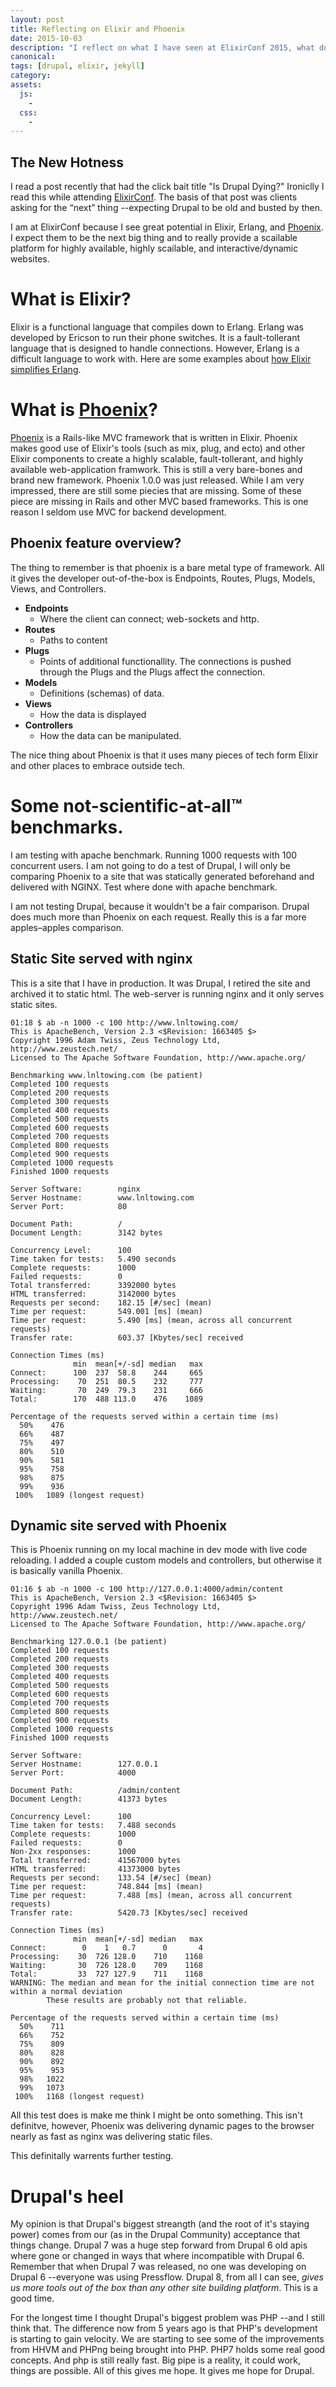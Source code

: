 ```yaml
---
layout: post
title: Reflecting on Elixir and Phoenix
date: 2015-10-03
description: "I reflect on what I have seen at ElixirConf 2015, what does this mean for Drupal, and Why use Elixir or Phoenix instead of Drupal or Jekyll."
canonical:
tags: [drupal, elixir, jekyll]
category:
assets:
  js:
    -
  css:
    -
---
```


## The New Hotness

I read a post recently that had the click bait title "Is Drupal Dying?" Ironiclly I read this while attending [ElixirConf](http://www.elixirconf.com). The basis of that post was clients asking for the <q>next</q> thing --expecting Drupal to be old and busted by then.

I am at ElixirConf because I see great potential in Elixir, Erlang, and [Phoenix](http://www.phornixframework.com). I expect them to be the next big thing and to really provide a scailable platform for highly available, highly scailable, and interactive/dynamic websites.

# What is Elixir?

Elixir is a functional language that compiles down to Erlang. Erlang was developed by Ericson to run their phone switches. It is a fault-tollerant language that is designed to handle connections. However, Erlang is a difficult language to work with. Here are some examples about [how Elixir simplifies Erlang](http://elixir-lang.org/crash-course.html).

# What is [Phoenix](http://www.phornixframework.com)?

[Phoenix](http://www.phornixframework.com) is a Rails-like MVC framework that is written in Elixir. Phoenix makes good use of Elixir's tools (such as mix, plug, and ecto) and other Elixir components to create a highly scalable, fault-tollerant, and highly available web-application framwork. This is still a very bare-bones and brand new framework. Phoenix 1.0.0 was just released. While I am very impressed, there are still some piecies that are missing. Some of these piece are missing in Rails and other MVC based frameworks. This is one reason I seldom use MVC for backend development.

## Phoenix feature overview?

The thing to remember is that phoenix is a bare metal type of framework. All it gives the developer out-of-the-box is Endpoints, Routes, Plugs, Models, Views, and Controllers.

 - **Endpoints**
   - Where the client can connect; web-sockets and http.
 - **Routes**
   - Paths to content
 - **Plugs**
   - Points of additional functionallity. The connections is pushed through the Plugs and the Plugs affect the connection.
 - **Models**
   - Definitions (schemas) of data.
 - **Views**
   - How the data is displayed
 - **Controllers**
   - How the data can be manipulated.

The nice thing about Phoenix is that it uses many pieces of tech form Elixir and other places to embrace outside tech.

# Some not-scientific-at-all&trade; benchmarks.

I am testing with apache benchmark. Running 1000 requests with 100 concurrent users. I am not going to do a test of Drupal, I will only be comparing Phoenix to a site that was statically generated beforehand and delivered with NGINX. Test where done with apache benchmark.

<aside class="inline">I am not testing Drupal, because it wouldn't be a fair comparison. Drupal does much more than Phoenix on each request. Really this is a far more apples&ndash;apples comparison.</aside>

## Static Site served with __nginx__

This is a site that I have in production. It was Drupal, I retired the site and archived it to static html. The web-server is running nginx and it only serves static sites.

```
01:18 $ ab -n 1000 -c 100 http://www.lnltowing.com/
This is ApacheBench, Version 2.3 <$Revision: 1663405 $>
Copyright 1996 Adam Twiss, Zeus Technology Ltd, http://www.zeustech.net/
Licensed to The Apache Software Foundation, http://www.apache.org/

Benchmarking www.lnltowing.com (be patient)
Completed 100 requests
Completed 200 requests
Completed 300 requests
Completed 400 requests
Completed 500 requests
Completed 600 requests
Completed 700 requests
Completed 800 requests
Completed 900 requests
Completed 1000 requests
Finished 1000 requests

Server Software:        nginx
Server Hostname:        www.lnltowing.com
Server Port:            80

Document Path:          /
Document Length:        3142 bytes

Concurrency Level:      100
Time taken for tests:   5.490 seconds
Complete requests:      1000
Failed requests:        0
Total transferred:      3392000 bytes
HTML transferred:       3142000 bytes
Requests per second:    182.15 [#/sec] (mean)
Time per request:       549.001 [ms] (mean)
Time per request:       5.490 [ms] (mean, across all concurrent requests)
Transfer rate:          603.37 [Kbytes/sec] received

Connection Times (ms)
              min  mean[+/-sd] median   max
Connect:      100  237  58.8    244     665
Processing:    70  251  80.5    232     777
Waiting:       70  249  79.3    231     666
Total:        170  488 113.0    476    1089

Percentage of the requests served within a certain time (ms)
  50%    476
  66%    487
  75%    497
  80%    510
  90%    581
  95%    758
  98%    875
  99%    936
 100%   1089 (longest request)
```

## Dynamic site served with __Phoenix__

This is Phoenix running on my local machine in dev mode with live code reloading. I added a couple custom models and controllers, but otherwise it is basically vanilla Phoenix.

```
01:16 $ ab -n 1000 -c 100 http://127.0.0.1:4000/admin/content
This is ApacheBench, Version 2.3 <$Revision: 1663405 $>
Copyright 1996 Adam Twiss, Zeus Technology Ltd, http://www.zeustech.net/
Licensed to The Apache Software Foundation, http://www.apache.org/

Benchmarking 127.0.0.1 (be patient)
Completed 100 requests
Completed 200 requests
Completed 300 requests
Completed 400 requests
Completed 500 requests
Completed 600 requests
Completed 700 requests
Completed 800 requests
Completed 900 requests
Completed 1000 requests
Finished 1000 requests

Server Software:        
Server Hostname:        127.0.0.1
Server Port:            4000

Document Path:          /admin/content
Document Length:        41373 bytes

Concurrency Level:      100
Time taken for tests:   7.488 seconds
Complete requests:      1000
Failed requests:        0
Non-2xx responses:      1000
Total transferred:      41567000 bytes
HTML transferred:       41373000 bytes
Requests per second:    133.54 [#/sec] (mean)
Time per request:       748.844 [ms] (mean)
Time per request:       7.488 [ms] (mean, across all concurrent requests)
Transfer rate:          5420.73 [Kbytes/sec] received

Connection Times (ms)
              min  mean[+/-sd] median   max
Connect:        0    1   0.7      0       4
Processing:    30  726 128.0    710    1168
Waiting:       30  726 128.0    709    1168
Total:         33  727 127.9    711    1168
WARNING: The median and mean for the initial connection time are not within a normal deviation
        These results are probably not that reliable.

Percentage of the requests served within a certain time (ms)
  50%    711
  66%    752
  75%    809
  80%    828
  90%    892
  95%    953
  98%   1022
  99%   1073
 100%   1168 (longest request)
```

All this test does is make me think I might be onto something. This isn't definitve, however, Phoenix was delivering dynamic pages to the browser nearly as fast as nginx was delivering static files.

This definitally warrents further testing.

# Drupal's heel

My opinion is that Drupal's biggest streangth (and the root of it's staying power) comes from our (as in the Drupal Community) acceptance that things change. Drupal 7 was a huge step forward from Drupal 6 old apis where gone or changed in ways that where incompatible with Drupal 6. Remember that when Drupal 7 was released, no one was developing on Drupal 6 --everyone was using Pressflow. Drupal 8, from all I can see, *gives us more tools out of the box than any other site building platform*. This is a good time.

For the longest time I thought Drupal's biggest problem was PHP --and I still think that. The difference now from 5 years ago is that PHP's development is starting to gain velocity. We are starting to see some of the improvements from HHVM and PHPng being brought into PHP. PHP7 holds some real good concepts. And php is still really fast. Big pipe is a reality, it could work, things are possible. All of this gives me hope. It gives me hope for Drupal.
